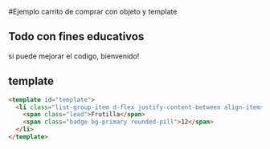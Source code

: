 #Ejemplo carrito de comprar con objeto y template

## Todo con fines educativos

si puede mejorar el codigo, bienvenido!

## template

<!-- las comillas invertidas para poner codigo  -->

```html
<template id="template">
  <li class="list-group-item d-flex justify-content-between align-items-center">
    <span class="lead">Frutilla</span>
    <span class="badge bg-primary rounded-pill">12</span>
  </li>
</template>
```

